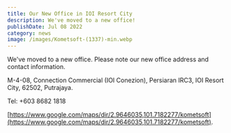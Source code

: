 ```yaml
---
title: Our New Office in IOI Resort City
description: We've moved to a new office!
publishDate: Jul 08 2022
category: news
image: /images/Kometsoft-(1337)-min.webp
---
```


We've moved to a new office. Please note our new office address and contact information.

M-4-08, Connection Commercial (IOI Conezion), Persiaran IRC3, IOI Resort City, 62502, Putrajaya.

Tel: +603 8682 1818

[https://www.google.com/maps/dir/2.9646035,101.7182277/kometsoft](https://www.google.com/maps/dir/2.9646035,101.7182277/kometsoft).
